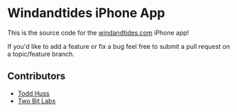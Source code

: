 Windandtides iPhone App
=======================

This is the source code for the [windandtides.com](http://windandtides.com) iPhone app!

If you'd like to add a feature or fix a bug feel free to submit a pull request on a topic/feature branch.

Contributors
------------
 - [Todd Huss](http://gabrito.com/)
 - [Two Bit Labs](http://twobitlabs.com/)
